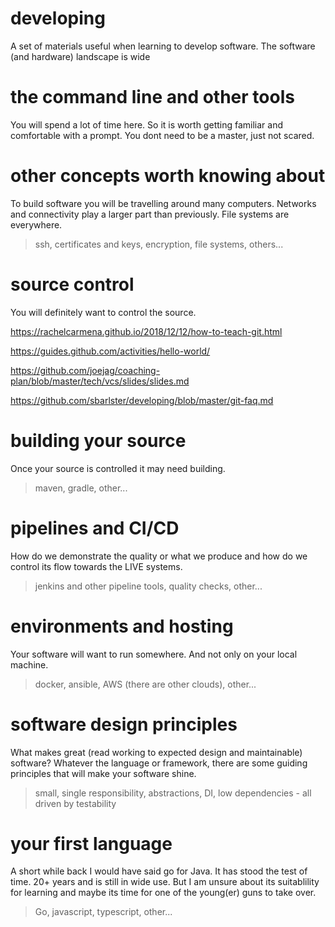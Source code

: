 # developing
A set of materials useful when learning to develop software. The software (and hardware) landscape is wide


# the command line and other tools
You will spend a lot of time here. So it is worth getting familiar and comfortable with a prompt. You dont need to be a master, just not scared.


# other concepts worth knowing about
To build software you will be travelling around many computers. Networks and connectivity play a larger part than previously. File systems are everywhere.

> ssh, certificates and keys, encryption, file systems, others...


# source control
You will definitely want to control the source.

https://rachelcarmena.github.io/2018/12/12/how-to-teach-git.html

https://guides.github.com/activities/hello-world/

https://github.com/joejag/coaching-plan/blob/master/tech/vcs/slides/slides.md

https://github.com/sbarlster/developing/blob/master/git-faq.md


# building your source
Once your source is controlled it may need building.

> maven, gradle, other...


# pipelines and CI/CD
How do we demonstrate the quality or what we produce and how do we control its flow towards the LIVE systems.

> jenkins and other pipeline tools, quality checks, other...


# environments and hosting
Your software will want to run somewhere. And not only on your local machine.

> docker, ansible, AWS (there are other clouds), other...


# software design principles
What makes great (read working to expected design and maintainable) software?
Whatever the language or framework, there are some guiding principles that will make your software shine.

> small, single responsibility, abstractions, DI, low dependencies - all driven by testability


# your first language
A short while back I would have said go for Java. It has stood the test of time. 20+ years and is still in wide use. But I am unsure about its suitablility for learning and maybe its time for one of the young(er) guns to take over.

> Go, javascript, typescript, other...

